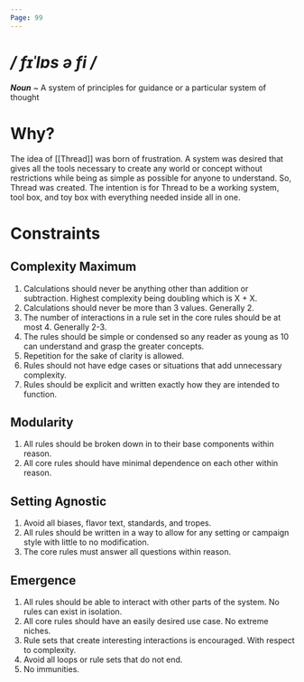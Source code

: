 ```yaml
---
Page: 99
---
```

# */ fɪˈlɒs ə fi /*
***Noun*** ~ A system of principles for guidance or a particular system of thought
# Why?
The idea of [[Thread]] was born of frustration. A system was desired that gives all the tools necessary to create any world or concept without restrictions while being as simple as possible for anyone to understand. So, Thread was created. The intention is for Thread to be a working system, tool box, and toy box with everything needed inside all in one.
# Constraints
## Complexity Maximum
1. Calculations should never be anything other than addition or subtraction. Highest complexity being doubling which is X + X.
2. Calculations should never be more than 3 values. Generally 2.
3. The number of interactions in a rule set in the core rules should be at most 4. Generally 2-3.
4. The rules should be simple or condensed so any reader as young as 10 can understand and grasp the greater concepts.
5. Repetition for the sake of clarity is allowed.
6. Rules should not have edge cases or situations that add unnecessary complexity.
7. Rules should be explicit and written exactly how they are intended to function.
## Modularity
1. All rules should be broken down in to their base components within reason.
2. All core rules should have minimal dependence on each other within reason.
## Setting Agnostic
1. Avoid all biases, flavor text, standards, and tropes.
2. All rules should be written in a way to allow for any setting or campaign style with little to no modification.
3. The core rules must answer all questions within reason.
## Emergence
1. All rules should be able to interact with other parts of the system. No rules can exist in isolation.
2. All core rules should have an easily desired use case. No extreme niches.
3. Rule sets that create interesting interactions is encouraged. With respect to complexity. 
4. Avoid all loops or rule sets that do not end.
5. No immunities.